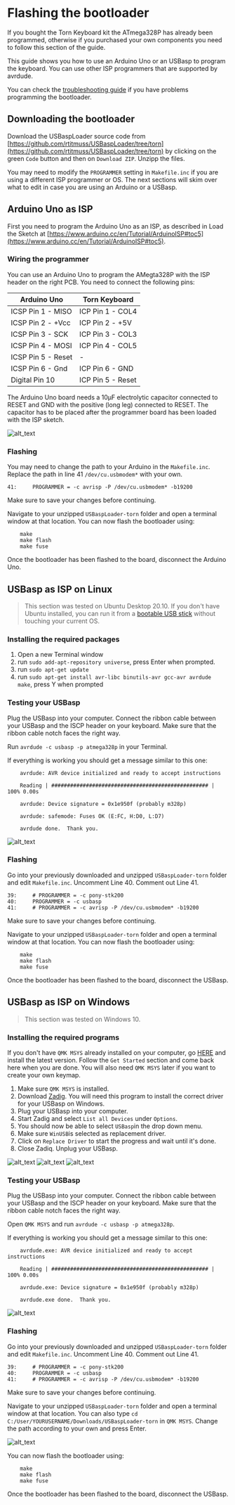 # Flashing the bootloader

If you bought the Torn Keyboard kit the ATmega328P has already been programmed, otherwise if you purchased your own components you need to follow this section of the guide.

This guide shows you how to use an Arduino Uno or an USBasp to program the keyboard. You can use other ISP programmers that are supported by avrdude.

You can check the [troubleshooting guide](troubleshoot.md#flashing-atmega328p) if you have problems programming the bootloader.

## Downloading the bootloader

Download the USBaspLoader source code from [https://github.com/rtitmuss/USBaspLoader/tree/torn](https://github.com/rtitmuss/USBaspLoader/tree/torn) by clicking on the green `Code` button and then on `Download ZIP`. Unzipp the files. 

You may need to modify the `PROGRAMMER` setting in `Makefile.inc` if you are using a different ISP programmer or OS. The next sections will skim over what to edit in case you are using an Arduino or a USBasp.

## Arduino Uno as ISP

First you need to program the Arduino Uno as an ISP, as described in Load the Sketch at [https://www.arduino.cc/en/Tutorial/ArduinoISP#toc5](https://www.arduino.cc/en/Tutorial/ArduinoISP#toc5).


### Wiring the programmer

You can use an Arduino Uno to program the AMegta328P with the ISP header on the right PCB. You need to connect the following pins:


Arduino Uno | Torn Keyboard
----------- | -------------
ICSP Pin 1 - MISO | ICP Pin 1 - COL4
ICSP Pin 2 - +Vcc | ICP Pin 2 - +5V
ICSP Pin 3 - SCK | ICP Pin 3 - COL3
ICSP Pin 4 - MOSI | ICP Pin 4 - COL5
ICSP Pin 5 - Reset | -
ICSP Pin 6 - Gnd | ICP Pin 6 - GND
Digital Pin 10 | ICP Pin 5 - Reset

The Arduino Uno board needs a 10µF electrolytic capacitor connected to RESET and GND with the positive (long leg) connected to RESET. The capacitor has to be placed after the programmer board has been loaded with the ISP sketch.


![alt_text](build/image18.jpg)


### Flashing

You may need to change the path to your Arduino in the `Makefile.inc`. Replace the path in line 41 `/dev/cu.usbmodem*` with your own.
```
41:     PROGRAMMER = -c avrisp -P /dev/cu.usbmodem* -b19200
```
Make sure to save your changes before continuing. 

Navigate to your unzipped `USBaspLoader-torn` folder and open a terminal window at that location. You can now flash the bootloader using:

```
    make
    make flash
    make fuse
```

Once the bootloader has been flashed to the board, disconnect the Arduino Uno.



## USBasp as ISP on Linux

> This section was tested on Ubuntu Desktop 20.10. If you don't have Ubuntu installed, you can run it from a [bootable USB stick](https://ubuntu.com/tutorials/create-a-usb-stick-on-windows#1-overview) without touching your current OS.


### Installing the required packages

1. Open a new Terminal window
2. run `sudo add-apt-repository universe`, press Enter when prompted.
3. run `sudo apt-get update`
3. run `sudo apt-get install avr-libc binutils-avr gcc-avr avrdude make`, press Y when prompted

### Testing your USBasp

Plug the USBasp into your computer. Connect the ribbon cable between your USBasp and the ISCP header on your keyboard. Make sure that the ribbon cable notch faces the right way.

Run `avrdude -c usbasp -p atmega328p` in your Terminal.

If everything is working you should get a message similar to this one: 

```
    avrdude: AVR device initialized and ready to accept instructions

    Reading | ################################################## | 100% 0.00s

    avrdude: Device signature = 0x1e950f (probably m328p)

    avrdude: safemode: Fuses OK (E:FC, H:D0, L:D7)

    avrdude done.  Thank you.    
```


![alt_text](build/image47.jpg)


### Flashing

Go into your previously downloaded and unzipped `USBaspLoader-torn` folder and edit `Makefile.inc`. Uncomment Line 40. Comment out Line 41. 

```
39:     # PROGRAMMER = -c pony-stk200
40:     PROGRAMMER = -c usbasp
41:     # PROGRAMMER = -c avrisp -P /dev/cu.usbmodem* -b19200
```
Make sure to save your changes before continuing. 

Navigate to your unzipped `USBaspLoader-torn` folder and open a terminal window at that location. You can now flash the bootloader using:

```
    make
    make flash
    make fuse
```

Once the bootloader has been flashed to the board, disconnect the USBasp.


## USBasp as ISP on Windows

> This section was tested on Windows 10.


### Installing the required programs

If you don't have `QMK MSYS` already installed on your computer, go [HERE](https://msys.qmk.fm/) and install the latest version. Follow the `Get Started` section and come back here when you are done. You will also need `QMK MSYS` later if you want to create your own keymap.
1. Make sure `QMK MSYS` is installed.
2. Download [Zadig](https://zadig.akeo.ie/). You will need this program to install the correct driver for your USBasp on Windows.
3. Plug your USBasp into your computer.
4. Start Zadig and select `List all Devices` under `Options`.
5. You should now be able to select `USBasp`in the drop down menu.
6. Make sure `WinUSB`is selected as replacement driver.
7. Click on `Replace Driver` to start the progress and wait until it's done.
8. Close Zadiq. Unplug your USBasp.


![alt_text](build/image48.png)
![alt_text](build/image49.png)
![alt_text](build/image50.png)



### Testing your USBasp

Plug the USBasp into your computer. Connect the ribbon cable between your USBasp and the ISCP header on your keyboard. Make sure that the ribbon cable notch faces the right way.

Open `QMK MSYS` and run `avrdude -c usbasp -p atmega328p`.

If everything is working you should get a message similar to this one: 

```
    avrdude.exe: AVR device initialized and ready to accept instructions

    Reading | ################################################## | 100% 0.00s

    avrdude.exe: Device signature = 0x1e950f (probably m328p)    

    avrdude.exe done.  Thank you.    
```


![alt_text](build/image47.jpg)


### Flashing

Go into your previously downloaded and unzipped `USBaspLoader-torn` folder and edit `Makefile.inc`. Uncomment Line 40. Comment out Line 41. 

```
39:     # PROGRAMMER = -c pony-stk200
40:     PROGRAMMER = -c usbasp
41:     # PROGRAMMER = -c avrisp -P /dev/cu.usbmodem* -b19200
```
Make sure to save your changes before continuing. 

Navigate to your unzipped `USBaspLoader-torn` folder and open a terminal window at that location. You can also type `cd C:/User/YOURUSERNAME/Downloads/USBaspLoader-torn` in `QMK MSYS`. Change the path according to your own and press Enter.

![alt_text](build/image51.png)

You can now flash the bootloader using:

```
    make
    make flash
    make fuse
```

Once the bootloader has been flashed to the board, disconnect the USBasp.


